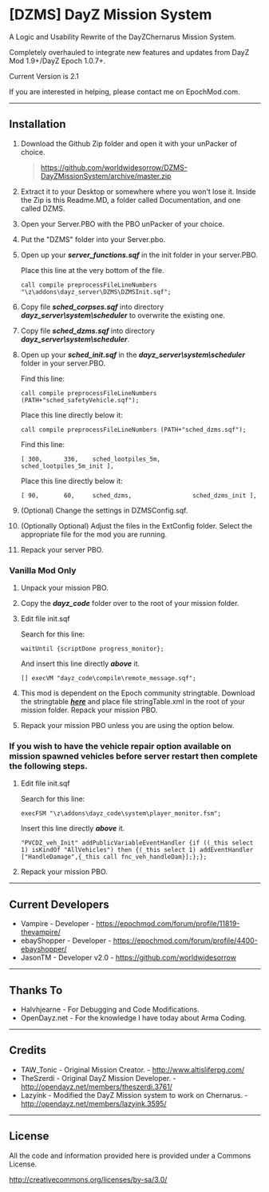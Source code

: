 **[DZMS] DayZ Mission System**
================

A Logic and Usability Rewrite of the DayZChernarus Mission System.

Completely overhauled to integrate new features and updates from DayZ Mod 1.9+/DayZ Epoch 1.0.7+.

Current Version is 2.1

If you are interested in helping, please contact me on EpochMod.com.

--------------------------
Installation
--------------------------
1.	Download the Github Zip folder and open it with your unPacker of choice.

	> https://github.com/worldwidesorrow/DZMS-DayZMissionSystem/archive/master.zip

2.	Extract it to your Desktop or somewhere where you won't lose it.
	Inside the Zip is this Readme.MD, a folder called Documentation, and one called DZMS.

3.	Open your Server.PBO with the PBO unPacker of your choice.

4.	Put the "DZMS" folder into your Server.pbo.

5.	Open up your ***server_functions.sqf*** in the init folder in your server.PBO.

	Place this line at the very bottom of the file.
	
	```sqf
	call compile preprocessFileLineNumbers "\z\addons\dayz_server\DZMS\DZMSInit.sqf";
	```
	
6.	Copy file ***sched_corpses.sqf*** into directory ***dayz_server\system\scheduler*** to overwrite the existing one.

6.	Copy file ***sched_dzms.sqf*** into directory ***dayz_server\system\scheduler***.

5.	Open up your ***sched_init.sqf*** in the ***dayz_server\system\scheduler*** folder in your server.PBO.

	Find this line:
	
	```sqf
	call compile preprocessFileLineNumbers (PATH+"sched_safetyVehicle.sqf");
	```
	
	Place this line directly below it:
	
	```sqf
	call compile preprocessFileLineNumbers (PATH+"sched_dzms.sqf");
	```
	
	Find this line:
	
	```sqf
	[ 300,	 	336,	sched_lootpiles_5m,         sched_lootpiles_5m_init ],
	```
	
	Place this line directly below it:
	
	```sqf
	[ 90,		60,		sched_dzms,					sched_dzms_init ],
	```

7.	(Optional) Change the settings in DZMSConfig.sqf.

8.	(Optionally Optional) Adjust the files in the ExtConfig folder. Select the appropriate file for the mod you are running.

9.	Repack your server PBO.

### Vanilla Mod Only

1. Unpack your mission PBO.

2. Copy the ***dayz_code*** folder over to the root of your mission folder.

3. Edit file init.sqf

	Search for this line:

	```sqf
	waitUntil {scriptDone progress_monitor};
	```

	And insert this line directly ***above*** it.
	
	```sqf
	[] execVM "dayz_code\compile\remote_message.sqf";
	```
	
4. This mod is dependent on the Epoch community stringtable. Download the stringtable ***[here](https://github.com/oiad/communityLocalizations/)*** and place file stringTable.xml in the root of your mission folder. Repack your mission PBO.

5. Repack your mission PBO unless you are using the option below.



### If you wish to have the vehicle repair option available on mission spawned vehicles before server restart then complete the following steps.

1. Edit file init.sqf

	Search for this line:

	```sqf
	execFSM "\z\addons\dayz_code\system\player_monitor.fsm";
	```

	Insert this line directly ***above*** it.
	
	```sqf
	"PVCDZ_veh_Init" addPublicVariableEventHandler {if ((_this select 1) isKindOf "AllVehicles") then {(_this select 1) addEventHandler ["HandleDamage",{_this call fnc_veh_handleDam}];};};
	```
	
2. Repack your mission PBO.

--------------------------
Current Developers
--------------------------
* Vampire - Developer - https://epochmod.com/forum/profile/11819-thevampire/
* ebayShopper - Developer - https://epochmod.com/forum/profile/4400-ebayshopper/
* JasonTM - Developer v2.0 - https://github.com/worldwidesorrow

--------------------------
Thanks To
--------------------------
* Halvhjearne - For Debugging and Code Modifications.
* OpenDayz.net - For the knowledge I have today about Arma Coding.

--------------------------
Credits
--------------------------
* TAW_Tonic - Original Mission Creator. - http://www.altisliferpg.com/
* TheSzerdi - Original DayZ Mission Developer. - http://opendayz.net/members/theszerdi.3761/
* Lazyink - Modified the DayZ Mission system to work on Chernarus. - http://opendayz.net/members/lazyink.3595/

--------------------------
License
--------------------------
All the code and information provided here is provided under a Commons License.

http://creativecommons.org/licenses/by-sa/3.0/
